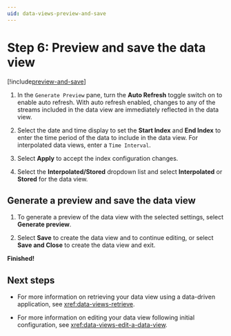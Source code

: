 ```yaml
---
uid: data-views-preview-and-save
---
```


# Step 6: Preview and save the data view

[!include[preview-and-save](_includes/preview-and-save.md)]

1. In the `Generate Preview` pane, turn the **Auto Refresh** toggle switch on to enable auto refresh. With auto refresh enabled, changes to any of the streams included in the data view are immediately reflected in the data view.

1. Select the date and time display to set the **Start Index** and **End Index** to enter the time period of the data to include in the data view. For interpolated data views, enter a `Time Interval`.

1. Select **Apply** to accept the index configuration changes.

1. Select the **Interpolated/Stored** dropdown list and select **Interpolated** or **Stored** for the data view.

## Generate a preview and save the data view

1. To generate a preview of the data view with the selected settings, select **Generate preview**.

1. Select **Save** to create the data view and to continue editing, or select **Save and Close** to create the data view and exit.

**Finished!**

## Next steps

- For more information on retrieving your data view using a data-driven application, see <xref:data-views-retrieve>. 

- For more information on editing your data view following initial configuration, see <xref:data-views-edit-a-data-view>.